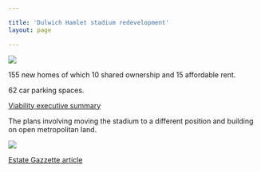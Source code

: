 ```yaml
---

title: 'Dulwich Hamlet stadium redevelopment'
layout: page

---
```

![](https://s3-eu-west-1.amazonaws.com/rbi-blogs/wp-content/blogs.dir/303/files/2016/04/04-04-2016-11-57-34.jpg)

155 new homes of which 10 shared ownership and 15 affordable rent.

62 car parking spaces.

[Viability executive summary](http://planbuild.southwark.gov.uk/documents/?GetDocument=%7b%7b%7b!g6Huud%2ffC8539Zj%2bH4Z0qg%3d%3d!%7d%7d%7d)

The plans involving moving the stadium to a different position and building on open metropolitan land.

![](https://s3-eu-west-1.amazonaws.com/rbi-blogs/wp-content/blogs.dir/303/files/2016/04/04-04-2016-11-58-11.jpg)

[Estate Gazzette article](http://www.estatesgazette.com/blogs/london-residential-research/2016/04/dulwich-hamlet-submits-plans-stadium-flats/)



